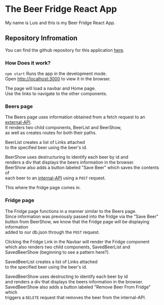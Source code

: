 # The Beer Fridge React App
My name is Luis and this is my Beer Fridge React App.

## Repository Infromation
You can find the github repository for this application [here](https://github.com/foreverluiscastro/React-Drinks-App).

### How Does it work?

`npm start` Runs the app in the development mode.\
Open [http://localhost:3000](http://localhost:3000) to view it in the browser.

The page will load a navbar and Home page.\
Use the links to navigate to the other components.

### Beers page

The Beers page uses information obtained from a fetch request to an [external-API](https://api.punkapi.com/v2/beers).\
It renders two child components, BeerList and BeerShow,\
as well as creates routes for both their paths.

BeerList creates a list of Links attached\
to the specified beer using the beer's id.

BeerShow uses destructuring to identify each beer by id and\
renders a div that displays the beers information in the browser.\
BeerShow also adds a button labeled "Save Beer" which saves the contents of\
each beer to an [internal-API](http://localhost:3001/fridge) using a `POST` request.

This where the fridge page comes in.

### Fridge page

The Fridge page functions in a manner similar to the Beers page.\
Since information was previously passed into the fridge via the "Save Beer"\
button from BeerShow, we know that the Fridge page will be displaying information\
added to our db.json through the `POST` request.

Clicking the Fridge Link in the Navbar will render the Fridge component which also renders two child components, SavedBeerList and SavedBeerShow (beginning to see a pattern here?).

SavedBeerList creates a list of Links attached\
to the specified beer using the beer's id.

SavedBeerShow uses destructing to identify each beer by id\
and renders a div that displays the beers information in the browser.\
SavedBeerShow also adds a button labeled "Remove Beer From Fridge" which\
triggers a `DELETE` request that removes the beer from the internal-API.
